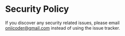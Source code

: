 # Security Policy

If you discover any security related issues, please email oniicoder@gmail.com instead of using the issue tracker.
